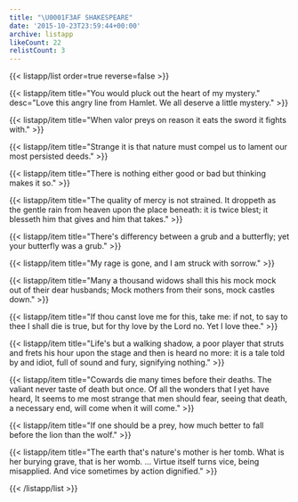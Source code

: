 ```yaml
---
title: "\U0001F3AF SHAKESPEARE"
date: '2015-10-23T23:59:44+00:00'
archive: listapp
likeCount: 22
relistCount: 3
---
```



{{< listapp/list order=true reverse=false >}}

   {{< listapp/item title="You would pluck out the heart of my mystery."
      desc="Love this angry line from Hamlet. We all deserve a little mystery." >}}

   {{< listapp/item title="When valor preys on reason it eats the sword it fights with." >}}

   {{< listapp/item title="Strange it is that nature must compel us to lament our most persisted deeds." >}}

   {{< listapp/item title="There is nothing either good or bad but thinking makes it so." >}}

   {{< listapp/item title="The quality of mercy is not strained. It droppeth as the gentle rain from heaven upon the place beneath: it is twice blest; it blesseth him that gives and him that takes." >}}

   {{< listapp/item title="There's differency between a grub and a butterfly; yet your butterfly was a grub." >}}

   {{< listapp/item title="My rage is gone, and I am struck with sorrow." >}}

   {{< listapp/item title="Many a thousand widows shall this his mock mock out of their dear husbands; Mock mothers from their sons, mock castles down." >}}

   {{< listapp/item title="If thou canst love me for this, take me: if not, to say to thee I shall die is true, but for thy love by the Lord no. Yet I love thee." >}}

   {{< listapp/item title="Life's but a walking shadow, a poor player that struts and frets his hour upon the stage and then is heard no more: it is a tale told by and idiot, full of sound and fury, signifying nothing." >}}

   {{< listapp/item title="Cowards die many times before their deaths. The valiant never taste of death but once. Of all the wonders that I yet have heard, It seems to me most strange that men should fear, seeing that death, a necessary end, will come when it will come." >}}

   {{< listapp/item title="If one should be a prey, how much better to fall before the lion than the wolf." >}}

   {{< listapp/item title="The earth that's nature's mother is her tomb. What is her burying grave, that is her womb. … Virtue itself turns vice, being misapplied. And vice sometimes by action dignified." >}}

{{< /listapp/list >}}
